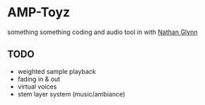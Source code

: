 # AMP-Toyz

something something coding and audio tool in with [Nathan Glynn](https://github.com/Kionius)

## TODO

- weighted sample playback
- fading in & out
- virtual voices
- stem layer system (music/ambiance)
